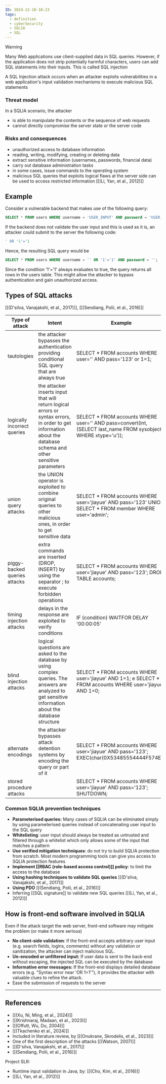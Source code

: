 ```yaml
---
ID: 2024-12-10-10:23
tags:
  - definition
  - cyberSecurity
  - SQLIA
  - SQL
---
```

> [!WARNING]
>  Many Web applications use client-supplied data in SQL queries. However, if the application does not strip potentially harmful characters, users can add SQL statements into their inputs. This is called SQL injection

A SQL Injection attack occurs when an attacker exploits vulnerabilities in a web application's input validation mechanisms to execute malicious SQL statements

### Threat model

In a SQLIA scenario, the attacker
- is able to manipulate the contents or the sequence of web requests
- cannot directly compromise the server state or the server code

### Risks and consequences

- unauthorized access to database information
- reading, writing, modifying, creating or deleting data
- extract sensitive information (usernames, passwords, financial data)
- carry out database administration tasks
- in some cases, issue commands to the operating system
- malicious SQL queries that exploits logical flaws at the server side can be used to access restricted information [[(Li, Yan, et al., 2012)]] 

## Example

Consider a vulnerable backend that makes use of the following query:
```sql
SELECT * FROM users WHERE username = 'USER_INPUT' AND password = 'USER_PASSWORD';
```

If the backend does not validate the user input and this is used as it is, an attacker could submit to the server the following code:

```sql
' OR '1'='1
```

Hence, the resulting SQL query would be

```sql
SELECT * FROM users WHERE username = '' OR '1'='1' AND password = '';
```

Since the condition '1'='1' always evaluates to true, the query returns all rows in the users table. This might allow the attacker to bypass authentication and gain unauthorized access.

## Types of SQL attacks

 [[(D'silva, Vanajakshi, et al., 2017)]], [[(Sendiang, Polii, et al., 2016)]]

| **Type of attack**           | **Intent**                                                                                                                                                        | **Example**                                                                                                     |
| ---------------------------- | ----------------------------------------------------------------------------------------------------------------------------------------------------------------- | --------------------------------------------------------------------------------------------------------------- |
| tautologies                  | the attacker bypasses the authentication providing conditional SQL query that are always true                                                                     | SELECT * FROM accounts WHERE user='' AND pass='123' or 1=1;                                                     |
| logically incorrect queries  | the attacker inserts input that will return logical errors or syntax errors, in order to get information about the database schema and other sensitive parameters | SELECT * FROM accounts WHERE user='' AND pass=convert(int, (SELECT last_name FROM sysobjects WHERE xtype='u')); |
| union query attacks          | the UNION operator is exploited to combine original queries to other malicious ones, in order to get sensitive data                                               | SELECT * FROM accounts WHERE user='jiayue' AND pass='123' UNION SELECT * FROM member WHERE user='admin';        |
| piggy-backed queries attacks | extra commands are inserted (DROP, INSERT) by using the separator ; to execute forbidden operations                                                               | SELECT * FROM accounts WHERE user='jiayue' AND pass='123'; DROP TABLE accounts;                                 |
| timing injection attacks     | delays in the response are exploited to verify conditions                                                                                                         | IF (condition) WAITFOR DELAY '00:00:05'                                                                         |
| blind injection attacks      | logical questions are asked to the database by using complex queries. The answers are analyzed to get sensitive information about the database structure          | SELECT * FROM accounts WHERE user='jiayue' AND 1=1; e SELECT * FROM accounts WHERE user='jiayue' AND 1=0;       |
| alternate encodings          | the attacker bypasses attack detention systems by encoding the query or part of it                                                                                | SELECT * FROM accounts WHERE user='jiayue' AND pass='123'; EXEC(char(0X53485554444F574E));                      |
| stored procedure attacks     |                                                                                                                                                                   | SELECT * FROM accounts WHERE user='jiayue' AND pass='123'; SHUTDOWN;                                            |

### Common SQLIA prevention techniques

- **Parameterised queries:** Many cases of SQLIA can be eliminated simply by using parameterised queries instead of concatenating user input to the SQL query
- **Whitelisting**: user input should always be treated as untrusted and filtered through a whitelist which only allows some of the input that matches a pattern
- **Use verified mitigation techniques**: do not try to build SQLIA protection from scratch. Most modern programming tools can give you access to SQLIA protection features
- **Implement [[RBAC (role-based access control)]] policy**: to limit the access to the database
- **Using hashing techniques to validate SQL queries** [[(D'silva, Vanajakshi, et al., 2017)]]
- **Using PDO** [[(Sendiang, Polii, et al., 2016)]]
- Inferring [[SQL signature]] to validate new SQL queries [[(Li, Yan, et al., 2012)]]

## How is front-end software involved in SQLIA

Even if the attack target the web server, front-end software may mitigate the problem (or make it more serious)
- **No client-side validation**: If the front-end accepts arbitrary user input (e.g. search fields, logins, comments) without any validation or sanitization, the attacker can inject malicious SQL.
- **Un-encoded or unfiltered input:** If user data is sent to the back-end without escaping, the injected SQL can be executed by the database
- **Informative error messages:** If the front-end displays detailed database errors (e.g. "Syntax error near 'OR 1=1'"), it provides the attacker with valuable clues to refine the attack.
- Ease the submission of requests to the server

---
## References
- [[(Xu, Ni, Ming, et al., 2024)]]
- [[(Krishnaraj, Madaan, et al., 2023)]]
- [[(Offutt, Wu, Du, 2004)]]
- [[(Tkachenko et al., 2024)]]
- Included in literature review, by [[(Onukrane, Skrodelis, et al., 2023)]]
- One of the first description of the attacks [[(Watson, 2007)]]
- [[(D'silva, Vanajakshi, et al., 2017)]]
- [[(Sendiang, Polii, et al., 2016)]]

Project SLR:
- Runtime input validation in Java, by: [[(Cho, Kim, et al., 2016)]]
- [[(Li, Yan, et al., 2012)]]